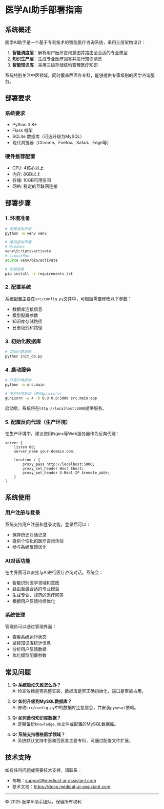 # 医学AI助手部署指南

## 系统概述

医学AI助手是一个基于专利技术的智能医疗咨询系统，采用三层架构设计：

1. **智能调度层**：解析用户医疗咨询意图并路由至合适的专业模型
2. **知识生产层**：生成专业医疗回答并进行知识清洗
3. **智能知识库**：采用三级存储结构管理医疗知识

系统特别关注中医领域，同时覆盖西医各专科，能够提供专家级别的医学咨询服务。

## 部署要求

### 系统要求

- Python 3.8+
- Flask 框架
- SQLite 数据库（可选升级为MySQL）
- 现代浏览器（Chrome、Firefox、Safari、Edge等）

### 硬件推荐配置

- CPU: 4核心以上
- 内存: 8GB以上
- 存储: 10GB可用空间
- 网络: 稳定的互联网连接

## 部署步骤

### 1. 环境准备

```bash
# 创建虚拟环境
python -m venv venv

# 激活虚拟环境
# Windows
venv\Scripts\activate
# Linux/Mac
source venv/bin/activate

# 安装依赖
pip install -r requirements.txt
```

### 2. 配置系统

系统配置主要在`src/config.py`文件中，可根据需要修改以下参数：

- 数据库连接信息
- 模型配置参数
- 知识库存储路径
- 日志级别和路径

### 3. 初始化数据库

```bash
# 初始化数据库
python init_db.py
```

### 4. 启动服务

```bash
# 开发环境启动
python -m src.main

# 生产环境启动（使用gunicorn）
gunicorn -w 4 -b 0.0.0.0:5000 src.main:app
```

启动后，系统将在`http://localhost:5000`提供服务。

### 5. 配置反向代理（生产环境）

在生产环境中，建议使用Nginx等Web服务器作为反向代理：

```nginx
server {
    listen 80;
    server_name your-domain.com;

    location / {
        proxy_pass http://localhost:5000;
        proxy_set_header Host $host;
        proxy_set_header X-Real-IP $remote_addr;
    }
}
```

## 系统使用

### 用户注册与登录

系统支持用户注册和登录功能，登录后可以：
- 保存历史对话记录
- 提供个性化的医疗咨询体验
- 参与系统反馈优化

### AI对话功能

在主界面可以直接与AI进行医疗咨询对话，系统会：
- 智能识别医学领域和意图
- 路由至最合适的专业模型
- 生成专业、规范的医疗回答
- 根据用户反馈持续优化

### 系统管理

管理员可以通过管理界面：
- 查看系统运行状态
- 监控知识库统计信息
- 分析用户反馈数据
- 优化模型配置参数

## 常见问题

1. **Q: 系统启动失败怎么办？**  
   A: 检查依赖是否完整安装，数据库是否正确初始化，端口是否被占用。

2. **Q: 如何升级到MySQL数据库？**  
   A: 修改`src/config.py`中的数据库连接信息，并安装`pymysql`依赖。

3. **Q: 如何备份知识库数据？**  
   A: 定期备份`knowledge.db`文件或配置的MySQL数据库。

4. **Q: 系统支持哪些医学领域？**  
   A: 系统默认支持中医和西医各主要专科，可通过配置文件扩展。

## 技术支持

如有任何问题或需要技术支持，请联系：

- 邮箱：support@medical-ai-assistant.com
- 技术文档：https://docs.medical-ai-assistant.com

---

© 2025 医学AI助手团队，保留所有权利
